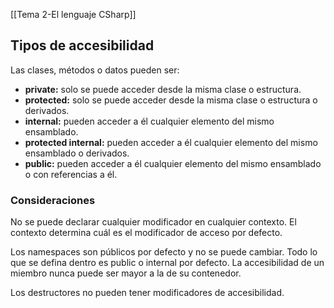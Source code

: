 [[Tema 2-El lenguaje CSharp]]

## Tipos de accesibilidad
Las clases, métodos o datos pueden ser:
+ **private:** solo se puede acceder desde la misma clase o estructura.
+ **protected:** solo se puede acceder desde la misma clase o estructura o derivados.
+ **internal:** pueden acceder a él cualquier elemento del mismo ensamblado.
+ **protected internal:** pueden acceder a él cualquier elemento del mismo ensamblado o derivados.
+ **public:** pueden acceder a él cualquier elemento del mismo ensamblado o con referencias a él.

### Consideraciones
No se puede declarar cualquier modificador en cualquier contexto. El contexto determina cuál es el modificador de acceso por defecto. 

Los namespaces son públicos por defecto y no se puede cambiar. Todo lo que se defina dentro es public o internal por defecto. La accesibilidad de un miembro nunca puede ser mayor a la de su contenedor.

Los destructores no pueden tener modificadores de accesibilidad.